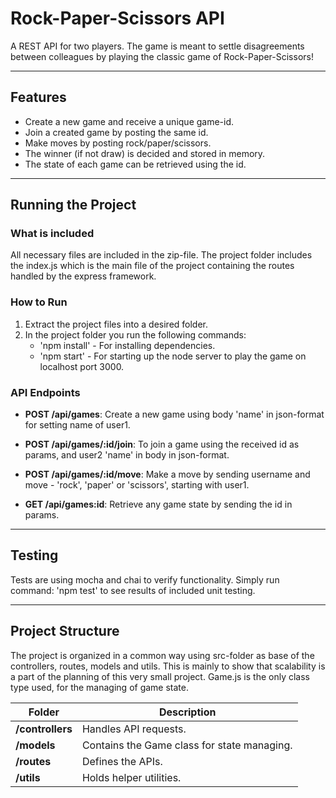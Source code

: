 # Rock-Paper-Scissors API

A REST API for two players. The game is meant to settle disagreements between colleagues by playing the classic game of Rock-Paper-Scissors!

---

## Features

- Create a new game and receive a unique game-id.
- Join a created game by posting the same id.
- Make moves by posting rock/paper/scissors.
- The winner (if not draw) is decided and stored in memory. 
- The state of each game can be retrieved using the id.

---

## Running the Project

### What is included
All necessary files are included in the zip-file.
The project folder includes the index.js which is the main file of the project containing the routes handled by the express framework.

### How to Run
1. Extract the project files into a desired folder.
2. In the project folder you run the following commands:
    - 'npm install' - For installing dependencies.
    - 'npm start' - For starting up the node server to play the game on localhost port 3000.

### API Endpoints
- **POST /api/games**: Create a new game using body 'name' in json-format for setting name of user1.
- **POST /api/games/:id/join**: To join a game using the received id as params, and user2 'name' in body in json-format. 
- **POST /api/games/:id/move**: Make a move by sending username and move - 'rock', 'paper' or 'scissors', starting with user1.

- **GET /api/games:id**: Retrieve any game state by sending the id in params.

---

## Testing

Tests are using mocha and chai to verify functionality. Simply run command: 'npm test' to see results of included unit testing.

--- 

## Project Structure

The project is organized in a common way using src-folder as base of the controllers, routes, models and utils. This is mainly to show that scalability is a part of the planning of this very small project. Game.js is the only class type used, for the managing of game state.

| **Folder**     | **Description**                        |
|-----------------|----------------------------------------|
| **/controllers** | Handles API requests.                 |
| **/models**      | Contains the Game class for state managing. |
| **/routes**      | Defines the APIs.                     |
| **/utils**       | Holds helper utilities.               |



